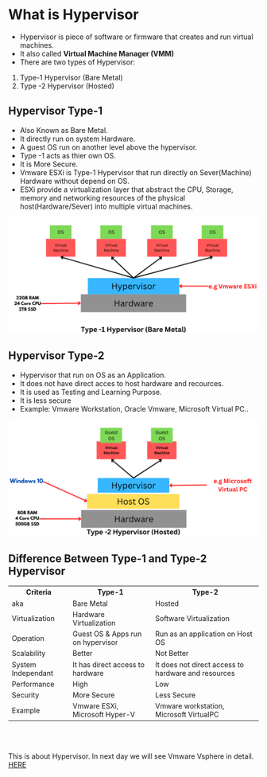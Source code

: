 # What is Hypervisor
- Hypervisor is piece of software or firmware that creates and run virtual machines.
- It also called **Virtual Machine Manager (VMM)** 
- There are two types of Hypervisor:
1. Type-1 Hypervisor (Bare Metal)
2. Type -2 Hypervisor (Hosted)

## Hypervisor Type-1
-  Also Known as Bare Metal.
- It directly run on system Hardware.
- A guest OS run on another level above the hypervisor.
- Type -1 acts as thier own OS.
- It is More Secure.
- Vmware ESXi is Type-1 Hypervisor that run directly on Sever(Machine) Hardware without depend on OS.
- ESXi provide a virtualization layer that abstract the CPU, Storage, memory and networking resources of the physical host(Hardware/Sever) into multiple virtual machines.
<img src="Images/t1.png?raw=true" alt="Type-1">

## Hypervisor Type-2
- Hypervisor that run on OS as an Application.
- It does not have direct acces to host hardware and recources.
- It is used as Testing and Learning Purpose.
- It is less secure
- Example: Vmware Workstation, Oracle Vmware, Microsoft Virtual PC..
<img src="Images/v2.png?raw=true" alt="Type-2">


## Difference Between Type-1 and Type-2 Hypervisor
<table>
  <tr>
    <th>Criteria</th>
    <th>Type-1</th>
    <th>Type-2</th>
  </tr>
  <tr>
    <td>aka</td>
    <td>Bare Metal</td>
    <td>Hosted</td>
  </tr>
  <tr>
    <td>Virtualization</td>
    <td>Hardware Virtualization</td>
    <td>Software Virtualization</td>
  </tr>
  <tr>
    <td>Operation</td>
    <td>Guest OS & Apps run on hypervisor</td>
    <td>Run as an application on Host OS</td>
  </tr>
  <tr>
    <td>Scalability</td>
    <td>Better</td>
    <td>Not Better</td>
  </tr>
  <tr>
    <td>System Independant</td>
    <td>It has direct access to hardware </td>
    <td>It does not direct access to hardware and resources</td>
  </tr>
  <tr>
    <td>Performance</td>
    <td>High</td>
    <td>Low</td>
  </tr>
  <tr>
    <td>Security</td>
    <td>More Secure</td>
    <td>Less Secure</td>
  </tr>
  <tr>
    <td>Example</td>
    <td>Vmware ESXi, Microsoft Hyper-V</td>
    <td>Vmware workstation, Microsoft VirtualPC</td>
  </tr>
  </table>

<br><br>

  This is about Hypervisor. In next day we will see Vmware Vsphere in detail.  [HERE ](day03.md)